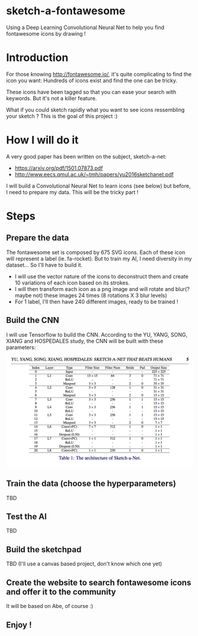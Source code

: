 # sketch-a-fontawesome
Using a Deep Learning Convolutional Neural Net to help you find fontawesome icons by drawing !


# Introduction
For those knowing http://fontawesome.io/, it's quite complicating to find the icon you want: Hundreds of icons exist and find the one can be tricky.

These icons have been tagged so that you can ease your search with keywords. But it's not a killer feature.

What if you could sketch rapidly what you want to see icons ressembling your sketch ?
This is the goal of this project :)

# How I will do it
A very good paper has been written on the subject, sketch-a-net: 
- https://arxiv.org/pdf/1501.07873.pdf
- http://www.eecs.qmul.ac.uk/~tmh/papers/yu2016sketchanet.pdf

I will build a Convolutional Neural Net to learn icons (see below) but before, I need to prepare my data. This will be the tricky part !

# Steps
## Prepare the data
The fontawesome set is composed by 675 SVG icons. Each of these icon will represent a label (ie. fa-rocket). But to train my AI, I need diversity in my dataset... So I'll have to build it.

- I will use the vector nature of the icons to deconstruct them and create 10 variations of each icon based on its strokes.
- I will then transform each icon as a png image and will rotate and blur(? maybe not) these images 24 times (8 rotations X 3 blur levels)
- For 1 label, I'll then have 240 different images, ready to be trained !

## Build the CNN
I will use Tensorflow to build the CNN. According to the YU, YANG, SONG, XIANG and HOSPEDALES study, the CNN will be built with these parameters:

![Screenshot](/screenshot.png?raw=true)

## Train the data (choose the hyperparameters)
TBD

## Test the AI
TBD

## Build the sketchpad
TBD (I'll use a canvas based project, don't know which one yet)

## Create the website to search fontawesome icons and offer it to the community
It will be based on Abe, of course :)

## Enjoy !

